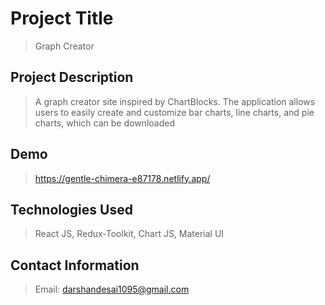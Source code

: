 # Project Title

> Graph Creator

## Project Description

> A graph creator site inspired by ChartBlocks. The application allows users to easily create and customize bar charts, line charts, and pie charts, which can be downloaded

## Demo

> https://gentle-chimera-e87178.netlify.app/

## Technologies Used

> React JS, Redux-Toolkit, Chart JS, Material UI

## Contact Information

> Email: darshandesai1095@gmail.com
